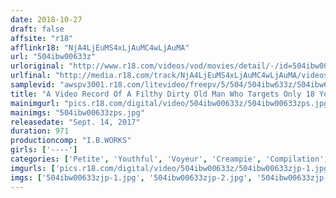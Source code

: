 ```yaml
---
date: 2018-10-27
draft: false
affsite: "r18"
afflinkr18: "NjA4LjEuMS4xLjAuMC4wLjAuMA"
url: "504ibw00633z"
urloriginal: "http://www.r18.com/videos/vod/movies/detail/-/id=504ibw00633z"
urlfinal: "http://media.r18.com/track/NjA4LjEuMS4xLjAuMC4wLjAuMA/videos/vod/movies/detail/-/id=504ibw00633z"
samplevid: "awspv3001.r18.com/litevideo/freepv/5/504/504ibw633z/504ibw633z_dmb_w.mp4"
title: "A Video Record Of A Filthy Dirty Old Man Who Targets Only 18 Year Old Beautiful Girl Babes BOX 16 Hours"
mainimgurl: "pics.r18.com/digital/video/504ibw00633z/504ibw00633zps.jpg"
mainimgs: "504ibw00633zps.jpg"
releasedate: "Sept. 14, 2017"
duration: 971
productioncomp: "I.B.WORKS"
girls: ['----']
categories: ['Petite', 'Youthful', 'Voyeur', 'Creampie', 'Compilation', 'Homemade', 'Hi-Def', 'More Than 16 Hours Of Footage']
imgurls: ['pics.r18.com/digital/video/504ibw00633z/504ibw00633zjp-1.jpg', 'pics.r18.com/digital/video/504ibw00633z/504ibw00633zjp-2.jpg', 'pics.r18.com/digital/video/504ibw00633z/504ibw00633zjp-3.jpg', 'pics.r18.com/digital/video/504ibw00633z/504ibw00633zjp-4.jpg', 'pics.r18.com/digital/video/504ibw00633z/504ibw00633zjp-5.jpg', 'pics.r18.com/digital/video/504ibw00633z/504ibw00633zjp-6.jpg', 'pics.r18.com/digital/video/504ibw00633z/504ibw00633zjp-7.jpg', 'pics.r18.com/digital/video/504ibw00633z/504ibw00633zjp-8.jpg', 'pics.r18.com/digital/video/504ibw00633z/504ibw00633zjp-9.jpg', 'pics.r18.com/digital/video/504ibw00633z/504ibw00633zjp-10.jpg', 'pics.r18.com/digital/video/504ibw00633z/504ibw00633zjp-11.jpg', 'pics.r18.com/digital/video/504ibw00633z/504ibw00633zjp-12.jpg', 'pics.r18.com/digital/video/504ibw00633z/504ibw00633zjp-13.jpg', 'pics.r18.com/digital/video/504ibw00633z/504ibw00633zjp-14.jpg', 'pics.r18.com/digital/video/504ibw00633z/504ibw00633zjp-15.jpg', 'pics.r18.com/digital/video/504ibw00633z/504ibw00633zjp-16.jpg', 'pics.r18.com/digital/video/504ibw00633z/504ibw00633zjp-17.jpg', 'pics.r18.com/digital/video/504ibw00633z/504ibw00633zjp-18.jpg', 'pics.r18.com/digital/video/504ibw00633z/504ibw00633zjp-19.jpg', 'pics.r18.com/digital/video/504ibw00633z/504ibw00633zjp-20.jpg']
imgs: ['504ibw00633zjp-1.jpg', '504ibw00633zjp-2.jpg', '504ibw00633zjp-3.jpg', '504ibw00633zjp-4.jpg', '504ibw00633zjp-5.jpg', '504ibw00633zjp-6.jpg', '504ibw00633zjp-7.jpg', '504ibw00633zjp-8.jpg', '504ibw00633zjp-9.jpg', '504ibw00633zjp-10.jpg', '504ibw00633zjp-11.jpg', '504ibw00633zjp-12.jpg', '504ibw00633zjp-13.jpg', '504ibw00633zjp-14.jpg', '504ibw00633zjp-15.jpg', '504ibw00633zjp-16.jpg', '504ibw00633zjp-17.jpg', '504ibw00633zjp-18.jpg', '504ibw00633zjp-19.jpg', '504ibw00633zjp-20.jpg']
---
```

